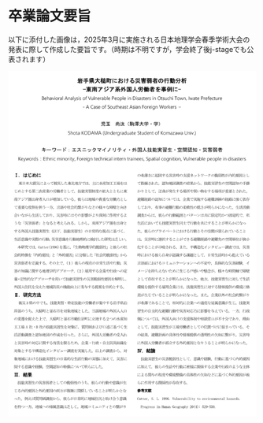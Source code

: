 # 卒業論文要旨

以下に添付した画像は，2025年3月に実施される日本地理学会春季学術大会の発表に際して作成した要旨です。（時期は不明ですが，学会終了後j-stageでも公表されます）

![卒論要旨](../figure/graduation_thesis_abst.jpeg)
